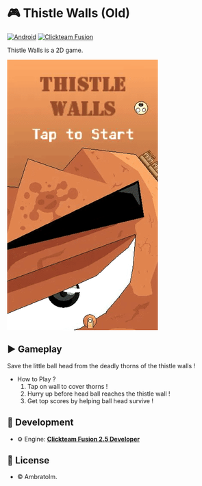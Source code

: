 # 🎮 Thistle Walls (Old)

[![Android](https://img.shields.io/badge/Android-blue?logo=android)](https://github.com/topics/android)
[![Clickteam Fusion](https://img.shields.io/badge/Clickteam%20Fusion-2.5-blue?logo=cplusplus)](https://github.com/topics/clickteam-fusion)

Thistle Walls is a 2D game.

![Screenshot](./screenshot.gif?raw=true)

## ▶️ Gameplay

Save the little ball head from the deadly thorns of the thistle walls !

- How to Play ?
  1. Tap on wall to cover thorns !
  2. Hurry up before head ball reaches the thistle wall !
  3. Get top scores by helping ball head survive !

## 🚀 Development
- ⚙️ Engine: [**Clickteam Fusion 2.5 Developer**](https://www.clickteam.com/clickteam-fusion-2-5-developer)

## 📄 License
- &copy; Ambratolm.